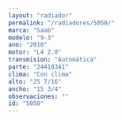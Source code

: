 ```yaml
---
layout: "radiador"
permalink: "/radiadores/5050/"
marca: "Saab"
modelo: "9-3"
ano: "2010"
motor: "L4 2.0"
transmision: "Automática"
parte: "24418341"
clima: "Con clima"
alto: "25 7/16"
ancho: "15 3/4"
observaciones: ""
id: "5050"
---
```


